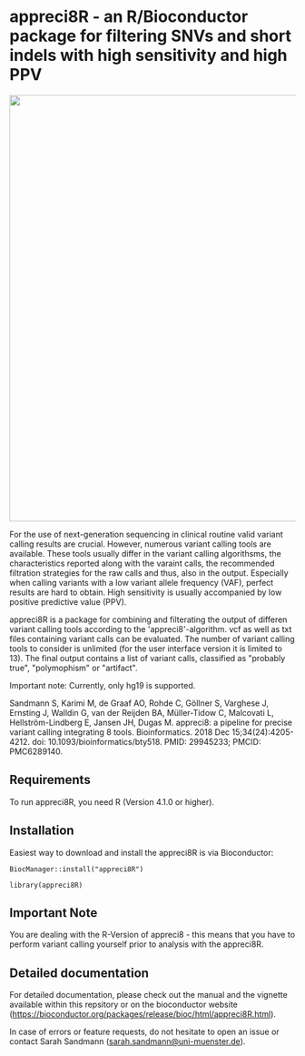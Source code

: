 # appreci8R - an R/Bioconductor package for filtering SNVs and short indels with high sensitivity and high PPV

<p align="center">
    <img height="750" src="https://uni-muenster.sciebo.de/s/b5VEUrRfIWlBfPA/download">
</p>

For the use of next-generation sequencing in clinical routine valid variant calling results are crucial. However, numerous variant calling tools are available. These tools usually differ in the variant calling algorithsms, the characteristics reported along with the varaint calls, the recommended filtration strategies for the raw calls and thus, also in the output. Especially when calling variants with a low variant allele frequency (VAF), perfect results are hard to obtain. High sensitivity is usually accompanied by low positive predictive value (PPV).

appreci8R is a package for combining and filterating the output of differen variant calling tools according to the 'appreci8'-algorithm. vcf as well as txt files containing variant calls can be evaluated. The number of variant calling tools to consider is unlimited (for the user interface version it is limited to 13). The final output contains a list of variant calls, classified as "probably true", "polymophism" or "artifact".

Important note: Currently, only hg19 is supported.


Sandmann S, Karimi M, de Graaf AO, Rohde C, Göllner S, Varghese J, Ernsting J, Walldin G, van der Reijden BA, Müller-Tidow C, Malcovati L, Hellström-Lindberg E, Jansen JH, Dugas M. appreci8: a pipeline for precise variant calling integrating 8 tools. Bioinformatics. 2018 Dec 15;34(24):4205-4212. doi: 10.1093/bioinformatics/bty518. PMID: 29945233; PMCID: PMC6289140.



## Requirements
To run appreci8R, you need R (Version 4.1.0 or higher).

## Installation
Easiest way to download and install the appreci8R is via Bioconductor:

`BiocManager::install("appreci8R")`

`library(appreci8R)`


## Important Note

You are dealing with the R-Version of appreci8 - this means that you have to perform variant calling yourself prior to analysis with the appreci8R.


## Detailed documentation
For detailed documentation, please check out the manual and the vignette available within this repsitory or on the bioconductor website (https://bioconductor.org/packages/release/bioc/html/appreci8R.html).

In case of errors or feature requests, do not hesitate to open an issue or contact Sarah Sandmann (sarah.sandmann@uni-muenster.de).
